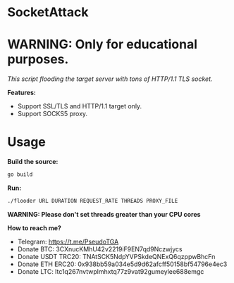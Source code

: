 # SocketAttack
# WARNING: Only for educational purposes.
*This script flooding the target server with tons of HTTP/1.1 TLS socket.*

**Features:**
- Support SSL/TLS and HTTP/1.1 target only.
- Support SOCKS5 proxy.
# Usage
**Build the source:**
```bash
go build
```
**Run:**
```bash
./flooder URL DURATION REQUEST_RATE THREADS PROXY_FILE
```
**WARNING: Please don't set threads greater than your CPU cores**

**How to reach me?**
- Telegram: https://t.me/PseudoTGA
- Donate BTC: 3CXnucKMhU42v2219iF9EN7qd9Nczwjycs
- Donate USDT TRC20: TNAtSCK5NdpYVPSkdeQNExQ6qzppwBhcFn
- Donate ETH ERC20: 0x938bb59a034e5d9d62afcff50158bf54796e4ec3
- Donate LTC: ltc1q267nvtwplmhxtq77z9vat92gumeylee688emgc
